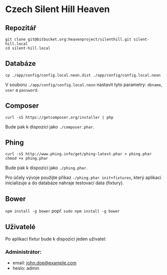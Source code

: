# Czech Silent Hill Heaven

## Repozitář

```
git clone git@bitbucket.org:heavenproject/silenthill.git silent-hill.local
cd silent-hill.local
```

## Databáze

`cp ./app/config/config.local.neon.dist ./app/config/config.local.neon`

V souboru `./app/config/config.local.neon` nastavit tyto parametry: `dbname`, `user` a `password`.

## Composer

`curl -sS https://getcomposer.org/installer | php`

Bude pak k dispozici jako `./composer.phar`.

## Phing

```
curl -sS http://www.phing.info/get/phing-latest.phar > phing.phar
chmod +x phing.phar
```

Bude pak k dispozici jako `./phing.phar`.

Pro účely vývoje použijte příkaz `./phing.phar init+fixtures`, který aplikaci inicializuje a do databáze nahraje testovací data (fixtury).

## Bower

`npm install -g bower` popř. `sudo npm install -g bower`

## Uživatelé

Po aplikaci fixtur bude k dispozici jeden uživatel:

### Administrátor:

* email: john.doe@example.com
* heslo: admin
